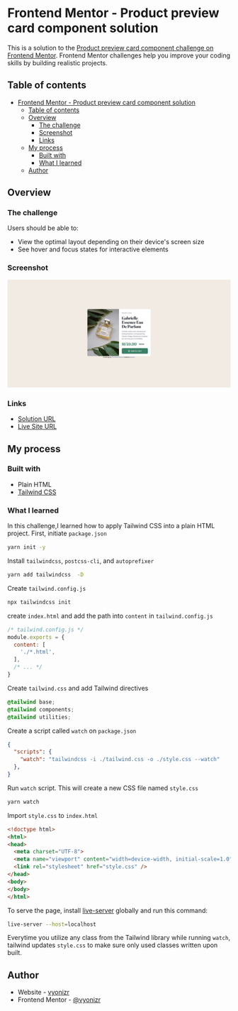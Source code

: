 # Frontend Mentor - Product preview card component solution

This is a solution to the [Product preview card component challenge on Frontend Mentor](https://www.frontendmentor.io/challenges/product-preview-card-component-GO7UmttRfa). Frontend Mentor challenges help you improve your coding skills by building realistic projects.

## Table of contents

- [Frontend Mentor - Product preview card component solution](#frontend-mentor---product-preview-card-component-solution)
  - [Table of contents](#table-of-contents)
  - [Overview](#overview)
    - [The challenge](#the-challenge)
    - [Screenshot](#screenshot)
    - [Links](#links)
  - [My process](#my-process)
    - [Built with](#built-with)
    - [What I learned](#what-i-learned)
  - [Author](#author)

## Overview

### The challenge

Users should be able to:

- View the optimal layout depending on their device's screen size
- See hover and focus states for interactive elements

### Screenshot

![Screenshot](./screenshot.jpg)

### Links

- [Solution URL]()
- [Live Site URL]()

## My process

### Built with

- Plain HTML
- [Tailwind CSS](https://tailwindcss.com/)

### What I learned

In this challenge,I learned how to apply Tailwind CSS into a plain HTML project. First, initiate `package.json`

```bash
yarn init -y
```

Install `tailwindcss`, `postcss-cli`, and `autoprefixer`

```bash
yarn add tailwindcss  -D
```

Create `tailwind.config.js`

```bash
npx tailwindcss init
```

create `index.html` and add the path into `content` in `tailwind.config.js`

```javascript
/* tailwind.config.js */
module.exports = {
  content: [
    './*.html',
  ],
  /* ... */
}
```

Create `tailwind.css` and add Tailwind directives

```css
@tailwind base;
@tailwind components;
@tailwind utilities;
```

Create a script called `watch` on `package.json`

```json
{
  "scripts": {
    "watch": "tailwindcss -i ./tailwind.css -o ./style.css --watch"
  },
}
```

Run `watch` script. This will create a new CSS file named `style.css`

```bash
yarn watch
```

Import `style.css` to `index.html`

```html
<!doctype html>
<html>
<head>
  <meta charset="UTF-8">
  <meta name="viewport" content="width=device-width, initial-scale=1.0">
  <link rel="stylesheet" href="style.css" />
</head>
<body>
</body>
</html>
```

To serve the page, install [live-server](https://www.npmjs.com/package/live-server) globally and run this command:

```bash
live-server --host=localhost
```

Everytime you utilize any class from the Tailwind library while running `watch`, tailwind updates `style.css` to make sure only used classes written upon built.

## Author

- Website - [vyonizr](https://vyonizr.com/)
- Frontend Mentor - [@vyonizr](https://www.frontendmentor.io/profile/vyonizr)
